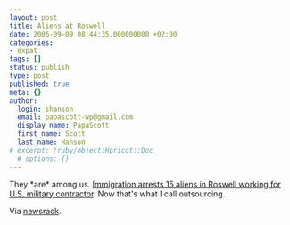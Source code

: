 ```yaml
---
layout: post
title: Aliens at Roswell
date: 2006-09-09 08:44:35.000000000 +02:00
categories:
- expat
tags: []
status: publish
type: post
published: true
meta: {}
author:
  login: shanson
  email: papascott-wp@gmail.com
  display_name: PapaScott
  first_name: Scott
  last_name: Hanson
# excerpt: !ruby/object:Hpricot::Doc
  # options: {}
---
```

<p>They *are* among us. <a href="http://www.ice.gov/pi/news/newsreleases/articles/060829roswell.htm">Immigration arrests 15 aliens in Roswell working for U.S. military contractor</a>. Now that's what I call outsourcing. </p>
<p>Via <a href="http://pages.prodigy.net/thomasn528/blog/2006_09_03_newsarcv.html#115768215657363003">newsrack</a>.</p>
